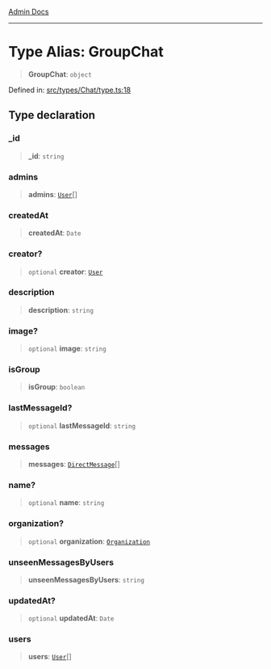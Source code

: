 [Admin Docs](/)

***

# Type Alias: GroupChat

> **GroupChat**: `object`

Defined in: [src/types/Chat/type.ts:18](https://github.com/PalisadoesFoundation/talawa-admin/blob/main/src/types/Chat/type.ts#L18)

## Type declaration

### \_id

> **\_id**: `string`

### admins

> **admins**: [`User`](../../../User/type/type-aliases/User.md)[]

### createdAt

> **createdAt**: `Date`

### creator?

> `optional` **creator**: [`User`](../../../User/type/type-aliases/User.md)

### description

> **description**: `string`

### image?

> `optional` **image**: `string`

### isGroup

> **isGroup**: `boolean`

### lastMessageId?

> `optional` **lastMessageId**: `string`

### messages

> **messages**: [`DirectMessage`](DirectMessage.md)[]

### name?

> `optional` **name**: `string`

### organization?

> `optional` **organization**: [`Organization`](../../../Organization/type/type-aliases/Organization.md)

### unseenMessagesByUsers

> **unseenMessagesByUsers**: `string`

### updatedAt?

> `optional` **updatedAt**: `Date`

### users

> **users**: [`User`](../../../User/type/type-aliases/User.md)[]
